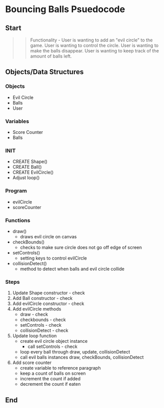 # Bouncing Balls Psuedocode

## Start

>> Functionality - User is wanting to add an "evil circle" to the game.  User is wanting to control the circle.  User is wanting to make the balls disappear.  User is wanting to keep track of the amount of balls left.

## Objects/Data Structures

### Objects
* Evil Circle
* Balls
* User

### Variables
* Score Counter
* Balls

### INIT
* CREATE Shape()
* CREATE Ball()
* CREATE EvilCircle()
* Adjust loop()

### Program
* evilCircle
* scoreCounter

### Functions
* draw()
    * draws evil circle on canvas
* checkBounds()
    * checks to make sure circle does not go off edge of screen
* setControls()
    * setting keys to control evilCircle
* collisionDetect()
    * method to detect when balls and evil circle collide

### Steps
1. Update Shape constructor - check
2. Add Ball constructor - check
3. Add evilCircle constructor - check
4. Add evilCircle methods
    * draw - check
    * checkbounds - check
    * setControls - check
    * collisionDetect - check
5. Update loop function
    * create evil circle object instance 
        * call setControls - check
    * loop every ball through draw, update, collisionDetect
    * call evil balls instances draw, checkBounds, collisionDetect
6. Add score counter
    * create variable to reference paragraph
    * keep a count of balls on screen
    * increment the count if added
    * decrement the count if eaten


## End
